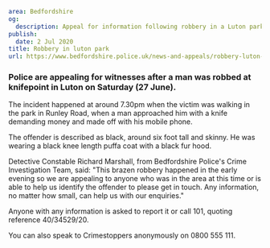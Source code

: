 ```yaml
area: Bedfordshire
og:
  description: Appeal for information following robbery in a Luton park
publish:
  date: 2 Jul 2020
title: Robbery in luton park
url: https://www.bedfordshire.police.uk/news-and-appeals/robbery-luton-park
```

### Police are appealing for witnesses after a man was robbed at knifepoint in Luton on Saturday (27 June).

The incident happened at around 7.30pm when the victim was walking in the park in Runley Road, when a man approached him with a knife demanding money and made off with his mobile phone.

The offender is described as black, around six foot tall and skinny. He was wearing a black knee length puffa coat with a black fur hood.

Detective Constable Richard Marshall, from Bedfordshire Police's Crime Investigation Team, said: "This brazen robbery happened in the early evening so we are appealing to anyone who was in the area at this time or is able to help us identify the offender to please get in touch. Any information, no matter how small, can help us with our enquiries."

Anyone with any information is asked to report it or call 101, quoting reference 40/34529/20.

You can also speak to Crimestoppers anonymously on 0800 555 111.
